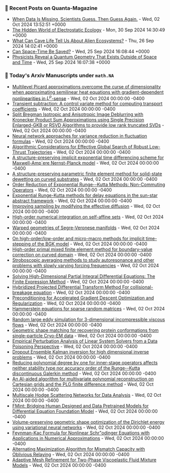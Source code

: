 ### 📝 Recent Posts on Quanta-Magazine
<!-- quanta starts -->
* <a href="https://www.quantamagazine.org/when-data-is-missing-scientists-guess-then-guess-again-20241002/">When Data Is Missing, Scientists Guess. Then Guess Again.</a> - Wed, 02 Oct 2024 13:52:51 +0000
* <a href="https://www.quantamagazine.org/the-hidden-world-of-electrostatic-ecology-20240930/">The Hidden World of Electrostatic Ecology</a> - Mon, 30 Sep 2024 14:30:49 +0000
* <a href="https://www.quantamagazine.org/what-can-cave-life-tell-us-about-alien-ecosystems-20240926/">What Can Cave Life Tell Us About Alien Ecosystems?</a> - Thu, 26 Sep 2024 14:02:41 +0000
* <a href="https://www.quantamagazine.org/can-space-time-be-saved-20240925/">Can Space-Time Be Saved?</a> - Wed, 25 Sep 2024 16:08:44 +0000
* <a href="https://www.quantamagazine.org/physicists-reveal-a-quantum-geometry-that-exists-outside-of-space-and-time-20240925/">Physicists Reveal a Quantum Geometry That Exists Outside of Space and Time</a> - Wed, 25 Sep 2024 16:07:38 +0000
<!-- quanta ends -->

### 📝 Today's Arxiv Manuscripts under ``math.NA``
<!-- arxiv-math-na starts -->
* <a href="https://arxiv.org/abs/2410.00203">Multilevel Picard approximations overcome the curse of dimensionality when approximating semilinear heat equations with gradient-dependent nonlinearities in $L^p$-sense</a> - Wed, 02 Oct 2024 00:00:00 -0400
* <a href="https://arxiv.org/abs/2410.00212">Transient subtraction: A control variate method for computing transport coefficients</a> - Wed, 02 Oct 2024 00:00:00 -0400
* <a href="https://arxiv.org/abs/2410.00233">Split Bregman Isotropic and Anisotropic Image Deblurring with Kronecker Product Sum Approximations using Single Precision Enlarged-GKB or RSVD Algorithms to provide low rank truncated SVDs</a> - Wed, 02 Oct 2024 00:00:00 -0400
* <a href="https://arxiv.org/abs/2410.00278">Neural network approaches for variance reduction in fluctuation formulas</a> - Wed, 02 Oct 2024 00:00:00 -0400
* <a href="https://arxiv.org/abs/2410.00297">Algorithmic Considerations for Effective Global Search of Robust Low-Thrust Trajectories</a> - Wed, 02 Oct 2024 00:00:00 -0400
* <a href="https://arxiv.org/abs/2410.00306">A structure-preserving implicit exponential time differencing scheme for Maxwell-Amp`ere Nernst-Planck model</a> - Wed, 02 Oct 2024 00:00:00 -0400
* <a href="https://arxiv.org/abs/2410.00438">A structure-preserving parametric finite element method for solid-state dewetting on curved substrates</a> - Wed, 02 Oct 2024 00:00:00 -0400
* <a href="https://arxiv.org/abs/2410.00470">Order Reduction of Exponential Runge--Kutta Methods: Non-Commuting Operators</a> - Wed, 02 Oct 2024 00:00:00 -0400
* <a href="https://arxiv.org/abs/2410.00498">Exponential Runge-Kutta methods for delay equations in the sun-star abstract framework</a> - Wed, 02 Oct 2024 00:00:00 -0400
* <a href="https://arxiv.org/abs/2410.00525">Improving sampling by modifying the effective diffusion</a> - Wed, 02 Oct 2024 00:00:00 -0400
* <a href="https://arxiv.org/abs/2410.00637">High-order numerical integration on self-affine sets</a> - Wed, 02 Oct 2024 00:00:00 -0400
* <a href="https://arxiv.org/abs/2410.00664">Warped geometries of Segre-Veronese manifolds</a> - Wed, 02 Oct 2024 00:00:00 -0400
* <a href="https://arxiv.org/abs/2410.00678">On high-order/low-order and micro-macro methods for implicit time-stepping of the BGK model</a> - Wed, 02 Oct 2024 00:00:00 -0400
* <a href="https://arxiv.org/abs/2410.00687">High-order primal mixed finite element method for boundary-value correction on curved domain</a> - Wed, 02 Oct 2024 00:00:00 -0400
* <a href="https://arxiv.org/abs/2410.00696">Stroboscopic averaging methods to study autoresonance and other problems with slowly varying forcing frequencies</a> - Wed, 02 Oct 2024 00:00:00 -0400
* <a href="https://arxiv.org/abs/2410.00835">Solving High-Dimensional Partial Integral Differential Equations: The Finite Expression Method</a> - Wed, 02 Oct 2024 00:00:00 -0400
* <a href="https://arxiv.org/abs/2410.00019">Hybridized Projected Differential Transform Method For collisional-breakage equation</a> - Wed, 02 Oct 2024 00:00:00 -0400
* <a href="https://arxiv.org/abs/2410.00232">Preconditioning for Accelerated Gradient Descent Optimization and Regularization</a> - Wed, 02 Oct 2024 00:00:00 -0400
* <a href="https://arxiv.org/abs/2410.00355">Hammerstein equations for sparse random matrices</a> - Wed, 02 Oct 2024 00:00:00 -0400
* <a href="https://arxiv.org/abs/2410.00605">Random large eddy simulation for 3-dimensional incompressible viscous flows</a> - Wed, 02 Oct 2024 00:00:00 -0400
* <a href="https://arxiv.org/abs/2410.00833">Geometric shape matching for recovering protein conformations from single-particle Cryo-EM data</a> - Wed, 02 Oct 2024 00:00:00 -0400
* <a href="https://arxiv.org/abs/2410.00878">Empirical Perturbation Analysis of Linear System Solvers from a Data Poisoning Perspective</a> - Wed, 02 Oct 2024 00:00:00 -0400
* <a href="https://arxiv.org/abs/2308.16784">Dropout Ensemble Kalman inversion for high dimensional inverse problems</a> - Wed, 02 Oct 2024 00:00:00 -0400
* <a href="https://arxiv.org/abs/2404.15453">Reducing polynomial degree by one for inner-stage operators affects neither stability type nor accuracy order of the Runge--Kutta discontinuous Galerkin method</a> - Wed, 02 Oct 2024 00:00:00 -0400
* <a href="https://arxiv.org/abs/2408.03814">An AI-aided algorithm for multivariate polynomial reconstruction on Cartesian grids and the PLG finite difference method</a> - Wed, 02 Oct 2024 00:00:00 -0400
* <a href="https://arxiv.org/abs/2311.10270">Multiscale Hodge Scattering Networks for Data Analysis</a> - Wed, 02 Oct 2024 00:00:00 -0400
* <a href="https://arxiv.org/abs/2404.14688">FMint: Bridging Human Designed and Data Pretrained Models for Differential Equation Foundation Model</a> - Wed, 02 Oct 2024 00:00:00 -0400
* <a href="https://arxiv.org/abs/2407.19064">Volume-preserving geometric shape optimization of the Dirichlet energy using variational neural networks</a> - Wed, 02 Oct 2024 00:00:00 -0400
* <a href="https://arxiv.org/abs/2409.16519">Feynman-Kac Formula for Nonlinear Schr"odinger Equations with Applications in Numerical Approximations</a> - Wed, 02 Oct 2024 00:00:00 -0400
* <a href="https://arxiv.org/abs/2409.19674">Alternating Maximization Algorithm for Mismatch Capacity with Oblivious Relaying</a> - Wed, 02 Oct 2024 00:00:00 -0400
* <a href="https://arxiv.org/abs/2409.19974">Adaptive Mesh Refinement for Two-Phase Viscoelastic Fluid Mixture Models</a> - Wed, 02 Oct 2024 00:00:00 -0400
<!-- arxiv-math-na ends -->
